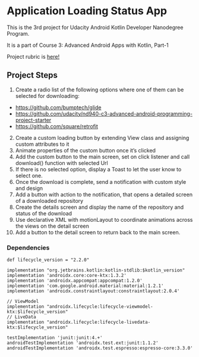# Application Loading Status App

This is the 3rd project for Udacity Android Kotlin Developer Nanodegree Program. 

It is a part of Course 3: Advanced Android Apps with Kotlin, Part-1

Project rubric is [here! ](https://review.udacity.com/#!/rubrics/2852/view)

## Project Steps

1. Create a radio list of the following options where one of them can be selected for downloading:
* https://github.com/bumptech/glide
* https://github.com/udacity/nd940-c3-advanced-android-programming-project-starter
* https://github.com/square/retrofit
2. Create a custom loading button by extending View class and assigning custom attributes to it
3. Animate properties of the custom button once it’s clicked
4. Add the custom button to the main screen, set on click listener and call download() function with selected Url
5. If there is no selected option, display a Toast to let the user know to select one.
6. Once the download is complete, send a notification with custom style and design
7. Add a button with action to the notification, that opens a detailed screen of a downloaded repository
8. Create the details screen and display the name of the repository and status of the download
9. Use declarative XML with motionLayout to coordinate animations across the views on the detail screen
10. Add a button to the detail screen to return back to the main screen.

### Dependencies

    def lifecycle_version = "2.2.0"
    
    implementation "org.jetbrains.kotlin:kotlin-stdlib:$kotlin_version"
    implementation 'androidx.core:core-ktx:1.3.2'
    implementation 'androidx.appcompat:appcompat:1.2.0'
    implementation 'com.google.android.material:material:1.2.1'
    implementation 'androidx.constraintlayout:constraintlayout:2.0.4'

    // ViewModel
    implementation "androidx.lifecycle:lifecycle-viewmodel-ktx:$lifecycle_version"
    // LiveData
    implementation "androidx.lifecycle:lifecycle-livedata-ktx:$lifecycle_version"

    testImplementation 'junit:junit:4.+'
    androidTestImplementation 'androidx.test.ext:junit:1.1.2'
    androidTestImplementation 'androidx.test.espresso:espresso-core:3.3.0'

